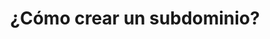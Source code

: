 ---
title: "¿Cómo crear un subdominio?"
excerpt: "Descubra cómo crear un subdominio en OVHcloud"
updated: 2023-11-28
---